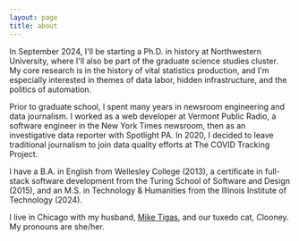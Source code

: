 ```yaml
---
layout: page
title: about
---
```


In September 2024, I'll be starting a Ph.D. in history at Northwestern University, where I'll also be part of the graduate science studies cluster. My core research is in the history of vital statistics production, and I'm especially interested in themes of data labor, hidden infrastructure, and the politics of automation.

Prior to graduate school, I spent many years in newsroom engineering and data journalism. I worked as a web developer at Vermont Public Radio, a software engineer in the New York Times newsroom, then as an investigative data reporter with Spotlight PA. In 2020, I decided to leave traditional journalism to join data quality efforts at The COVID Tracking Project. 

I have a B.A. in English from Wellesley College (2013), a certificate in full-stack software development from the Turing School of Software and Design (2015), and an M.S. in Technology & Humanities from the Illinois Institute of Technology (2024).

I live in Chicago with my husband, [Mike Tigas](https://mike.tig.as/), and our tuxedo cat, Clooney. My pronouns are she/her.